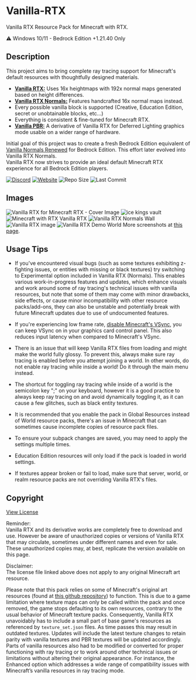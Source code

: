 # Vanilla-RTX

Vanilla RTX Resource Pack for Minecraft with RTX.

⚠️ Windows 10/11 - Bedrock Edition +1.21.40 Only

## Description

This project aims to bring complete ray tracing support for Minecraft's default resources with thoughtfully designed materials.  

- **[Vanilla RTX:](https://github.com/Cubeir/Vanilla-RTX/tree/master/Vanilla-RTX)** Uses 16x heightmaps with 192x normal maps generated based on height differences.  
- **[Vanilla RTX Normals:](https://github.com/Cubeir/Vanilla-RTX/tree/master/Vanilla-RTX-Normals)** Features handcrafted 16x normal maps instead.
- Every possible vanilla block is supported (Creative, Education Edition, secret or unobtainable blocks, etc...)  
- Everything is consistent & fine-tuned for Minecraft RTX.
- **[Vanilla PBR:](https://github.com/Cubeir/Vanilla-RTX/tree/master/Vanilla-PBR)** A derivative of Vanilla RTX for Deferred Lighting graphics mode usable on a wider range of hardware.

Initial goal of this project was to create a fresh Bedrock Edition equivalent of [Vanilla Normals Renewed](https://github.com/Poudingue/Vanilla-Normals-Renewed) for Bedrock Edition. This effort later evolved into Vanilla RTX Normals.  
Vanilla RTX now strives to provide an ideal default Minecraft RTX experience for all Bedrock Edition players.  
  
[![Discord](https://img.shields.io/discord/721377277480402985?style=flat&logo=discord&logoColor=F3E9D4&label=VANILLA%20RTX%20Discord&color=F3E9D4&cacheSeconds=3600)](https://discord.gg/A4wv4wwYud)
[![Website](https://img.shields.io/website?url=https%3A%2F%2Fminecraftrtx.net%2Findex&up_message=Online&up_color=F3E9D4&down_message=Temporarily%20Down&down_color=ED9E00&style=flat&logoSize=auto&label=Website&cacheSeconds=100&link=https%3A%2F%2Fminecraftrtx.net%2F)](https://minecraftrtx.net/index)
![Repo Size](https://img.shields.io/github/repo-size/Cubeir/Vanilla-RTX?style=flat&color=F3E9D4&label=Repo%20Size&cacheSeconds=3600)
![Last Commit](https://img.shields.io/github/last-commit/Cubeir/Vanilla-RTX?style=flat&color=F3E9D4&label=Last%20Commit&cacheSeconds=1800)

## Images
![Vanilla RTX for Minecraft RTX - Cover Image](https://github.com/user-attachments/assets/96f0cfcc-4cf5-4199-93fc-423e7a18cffa)
![ice kings vault](https://github.com/CubeIR/Vanilla-RTX/assets/75272685/974cf798-aea6-4723-89a8-49c911e19830)
![Minecraft with RTX Vanilla RTX](https://github.com/CubeIR/Vanilla-RTX/assets/75272685/83bc172f-e0bc-4e1a-884d-7a8747f92163)
![Vanilla RTX Normals Wall](https://github.com/CubeIR/Vanilla-RTX/assets/75272685/7b621735-1e62-40d1-bfbd-a673556443d7)
![Vanilla RTX image](https://user-images.githubusercontent.com/75272685/222483572-42c3f0bf-9baf-4e2f-a751-bddedad80ab2.png)
![Vanilla RTX Demo World](https://github.com/CubeIR/Vanilla-RTX/assets/75272685/3ac5552d-0261-461b-ad26-ef6315dc2606)
More screenshots at [this page](http://minecraftrtx.net/gallery).


## Usage Tips
- If you've encountered visual bugs (such as some textures exhibiting z-fighting issues, or entities with missing or black textures) try switching to Experimental option included in Vanilla RTX (Normals). This enables various work-in-progress features and updates, which enhance visuals and work around some of ray tracing's technical issues with vanilla resources, but note that some of them may come with minor drawbacks, side effects, or cause minor incompatibility with other resource packs/add-ons, they can also be unstable and potentially break with future Minecraft updates due to use of undocumented features.

- If you're experiencing low frame rate, [disable Minecraft's VSync](https://youtu.be/E-gANUpoMus?t=12), you can keep VSync on in your graphics card control panel. This also reduces input latency when compared to Minecraft's VSync.

- There is an issue that will keep Vanilla RTX files from loading and might make the world fully glossy. To prevent this, always make sure ray tracing is enabled before you attempt joining a world. In other words, do not enable ray tracing while inside a world! Do it through the main menu instead.

- The shortcut for toggling ray tracing while inside of a world is the semicolon key ";" on your keyboard, however it is a good practice to always keep ray tracing on and avoid dynamically toggling it, as it can cause a few glitches, such as black entity textures.

- It is recommended that you enable the pack in Global Resources instead of World resource packs, there's an issue in Minecraft that can sometimes cause incomplete copies of resource pack files.

- To ensure your subpack changes are saved, you may need to apply the settings multiple times.

- Education Edition resources will only load if the pack is loaded in world settings.

- If textures appear broken or fail to load, make sure that server, world, or realm resource packs are not overriding Vanilla RTX's files.



## Copyright
[View License](https://github.com/CubeIR/Vanilla-RTX/blob/master/LICENSE.txt) 

Reminder:  
Vanilla RTX and its derivative works are completely free to download and use. However be aware of unauthorized copies or versions of Vanilla RTX that may circulate, sometimes under different names and even for sale. These unauthorized copies may, at best, replicate the version available on this page.

Disclaimer:  
The license file linked above does not apply to any original Minecraft art resource.  
  
Please note that this pack relies on some of Minecraft's original art resources (found at [this github repository](https://github.com/Mojang/bedrock-samples/releases)) to function.
This is due to a game limitation where texture maps can only be called within the pack and once removed, the game stops defaulting to its own resources, contrary to the usual behavior of Minecraft texture packs. Consequently, Vanilla RTX unavoidably has to include a small part of base game's resources as referenced by ```texture_set.json``` files. As time passes this may result in outdated textures. Updates will include the latest texture changes to retain parity with vanilla textures and PBR textures will be updated accordingly.  
Parts of vanilla resources also had to be modified or converted for proper functioning with ray tracing or to work around other technical issues or limitations without altering their original appearance. For instance, the Enhanced option which addresses a wide range of compatibility issues with Minecraft’s vanilla resources in ray tracing mode.
